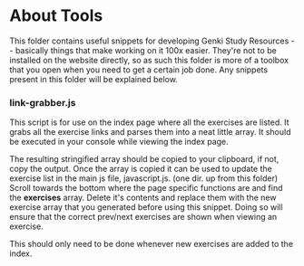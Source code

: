 # About Tools
This folder contains useful snippets for developing Genki Study Resources -- basically things that make working on it 100x easier. They're not to be installed on the website directly, so as such this folder is more of a toolbox that you open when you need to get a certain job done. Any snippets present in this folder will be explained below.

### link-grabber.js
This script is for use on the index page where all the exercises are listed. It grabs all the exercise links and parses them into a neat little array. It should be executed in your console while viewing the index page.

The resulting stringified array should be copied to your clipboard, if not, copy the output. Once the array is copied it can be used to update the exercise list in the main js file, javascript.js. (one dir. up from this folder) Scroll towards the bottom where the page specific functions are and find the **exercises** array. Delete it's contents and replace them with the new exercise array that you generated before using this snippet. Doing so will ensure that the correct prev/next exercises are shown when viewing an exercise.

This should only need to be done whenever new exercises are added to the index.